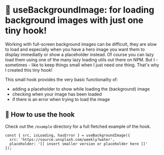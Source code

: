 # 🎨 useBackgroundImage: for loading background images with just one tiny hook!
Working with full-screen background images can be difficult, they are slow to load and especially when you have a hero image you want them to display immediatly or show a placeholder instead.
Of course you can lazy load them using one of the many lazy loading utils out there on NPM. 
But I - sometimes - like to keep things small when I just need *one* thing.
That's why I created this tiny hook!


This small hook provides the very basic functionality of:

- adding a placeholder to show while loading the (background) image
- checking when your image has been loaded
- if there is an error when trying to load the image


## 🎉 How to use the hook

Check out the `/example` directory for a full fletched example of the hook.

```
const { src, isLoading, hasError } = useBackgroundImage({
  src: 'https://source.unsplash.com/weekly?water',
  placeholder: '[[ insert smaller version or placeholder here ]]'
});
```
